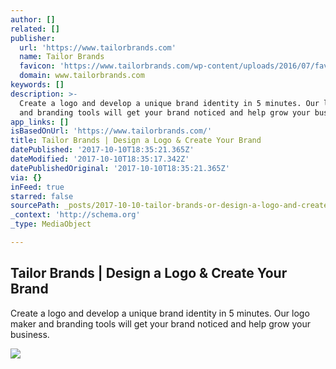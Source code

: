 ```yaml
---
author: []
related: []
publisher:
  url: 'https://www.tailorbrands.com'
  name: Tailor Brands
  favicon: 'https://www.tailorbrands.com/wp-content/uploads/2016/07/favicon-32x32.png'
  domain: www.tailorbrands.com
keywords: []
description: >-
  Create a logo and develop a unique brand identity in 5 minutes. Our logo maker
  and branding tools will get your brand noticed and help grow your business.
app_links: []
isBasedOnUrl: 'https://www.tailorbrands.com/'
title: Tailor Brands | Design a Logo & Create Your Brand
datePublished: '2017-10-10T18:35:21.365Z'
dateModified: '2017-10-10T18:35:17.342Z'
datePublishedOriginal: '2017-10-10T18:35:21.365Z'
via: {}
inFeed: true
starred: false
sourcePath: _posts/2017-10-10-tailor-brands-or-design-a-logo-and-create-your-brand.md
_context: 'http://schema.org'
_type: MediaObject

---
```

<article style=""><h1>Tailor Brands | Design a Logo &amp; Create Your Brand</h1><p>Create a logo and develop a unique brand identity in 5 minutes. Our logo maker and branding tools will get your brand noticed and help grow your business.</p><img src="https://www.tailorbrands.com/wp-content/uploads/2016/09/512.png" /></article>